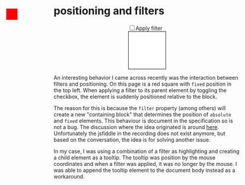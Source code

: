 # positioning and filters

<style>
    #_67_block {
        color: black;
        background-color: white;
        height: 100px;
        width: 100px;
        border: 1px solid black;
    }
    #_67_toggle_filter + #_67_block {
        filter: none;
    }
    #_67_toggle_filter:checked + #_67_block {
        filter: invert(.5);
    }
    #block_24 {
        position: fixed;
        top: 100px;
        left: 100px;
        background-color: red;
        height: 30px;
        width: 30px;
    }
</style>

<div style="display: flex; justify-content: center">
    <div>
        <input id="_67_toggle_filter" type="checkbox">Apply filter
        <div id="_67_block">
            <div id="block_24">
            </div>
        </div>
    </div>
</div>

An interesting behavior I came across recently was the interaction between
filters and positioning. On this page is a red square with `fixed` position in
the top left. When applying a filter to its parent element by toggling the
checkbox, the element is suddenly positioned relative to the block.

The reason for this is because the `filter` property (among others) will create
a new "containing block" that determines the position of `absolute` and `fixed`
elements. This behaviour is document in the specification so is not a bug. The
discussion where the idea originated is around
[here](https://www.w3.org/2015/02/10-fx-minutes.html#action02). Unfortunately
the jsfiddle in the recording does not exist anymore, but based on the
conversation, the idea is for solving another issue.

In my case, I was using a combination of a filter as highlighting and creating a
child element as a tooltip. The tooltip was position by the mouse coordinates
and when a filter was applied, it was no longer by the mouse. I was able to
append the tooltip element to the document body instead as a workaround.
